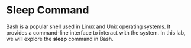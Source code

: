 # Sleep Command

Bash is a popular shell used in Linux and Unix operating systems. It provides a command-line interface to interact with the system. In this lab, we will explore the **sleep** command in Bash.
